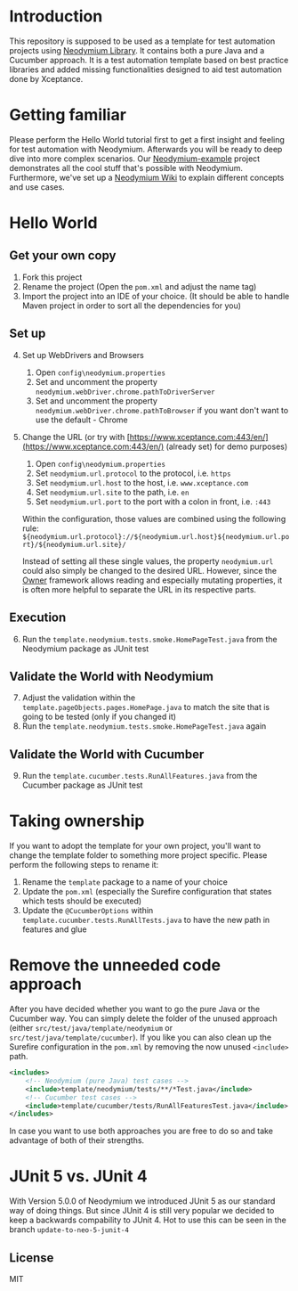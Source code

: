 # Introduction
This repository is supposed to be used as a template for test automation projects using [Neodymium Library](https://github.com/Xceptance/neodymium-library). It contains both a pure Java and a Cucumber approach. It is a test automation template based on best practice libraries and added missing functionalities designed to aid test automation done by Xceptance.

# Getting familiar
Please perform the Hello World tutorial first to get a first insight and feeling for test automation with Neodymium.
Afterwards you will be ready to deep dive into more complex scenarios. 
Our [Neodymium-example](https://github.com/Xceptance/neodymium-example) project demonstrates all the cool stuff that's possible with Neodymium.
Furthermore, we've set up a [Neodymium Wiki](https://github.com/Xceptance/neodymium-library/wiki) to explain different concepts and use cases. 

# Hello World
## Get your own copy
1. Fork this project
2. Rename the project (Open the `pom.xml` and adjust the name tag)
3. Import the project into an IDE of your choice. (It should be able to handle Maven project in order to sort all the dependencies for you)

## Set up
4. Set up WebDrivers and Browsers
   1. Open `config\neodymium.properties`
   2. Set and uncomment the property `neodymium.webDriver.chrome.pathToDriverServer`
   3. Set and uncomment the property `neodymium.webDriver.chrome.pathToBrowser` if you want don't want to use the default - Chrome
5. Change the URL (or try with [https://www.xceptance.com:443/en/](https://www.xceptance.com:443/en/) (already set) for demo purposes)
   1. Open `config\neodymium.properties`
   2. Set `neodymium.url.protocol` to the protocol, i.e. `https`
   3. Set `neodymium.url.host` to the host, i.e. `www.xceptance.com`
   4. Set `neodymium.url.site` to the path, i.e. `en`
   5. Set `neodymium.url.port` to the port with a colon in front, i.e. `:443`
   
   Within the configuration, those values are combined using the following rule: `${neodymium.url.protocol}://${neodymium.url.host}${neodymium.url.port}/${neodymium.url.site}/`
   
   Instead of setting all these single values, the property `neodymium.url` could also simply be changed to the desired URL. However, since the [Owner](http://owner.aeonbits.org/) framework allows reading and especially mutating properties, it is often more helpful to separate the URL in its respective parts.


## Execution
6. Run the `template.neodymium.tests.smoke.HomePageTest.java` from the Neodymium package as JUnit test

## Validate the World with Neodymium 
7. Adjust the validation within the `template.pageObjects.pages.HomePage.java` to match the site that is going to be tested (only if you changed it)
8. Run the `template.neodymium.tests.smoke.HomePageTest.java` again

## Validate the World with Cucumber
9. Run the `template.cucumber.tests.RunAllFeatures.java` from the Cucumber package as JUnit test

# Taking ownership 
If you want to adopt the template for your own project, you'll want to change the template folder to something more project specific.
Please perform the following steps to rename it:
1. Rename the `template` package to a name of your choice
2. Update the `pom.xml` (especially the Surefire configuration that states which tests should be executed)
3. Update the `@CucumberOptions` within `template.cucumber.tests.RunAllTests.java` to have the new path in features and glue

# Remove the unneeded code approach
After you have decided whether you want to go the pure Java or the Cucumber way. You can simply delete the folder of the unused approach (either `src/test/java/template/neodymium` or `src/test/java/template/cucumber`).
If you like you can also clean up the Surefire configuration in the `pom.xml` by removing the now unused `<include>` path.

```XML
<includes>
    <!-- Neodymium (pure Java) test cases -->
    <include>template/neodymium/tests/**/*Test.java</include>
    <!-- Cucumber test cases -->
    <include>template/cucumber/tests/RunAllFeaturesTest.java</include>
</includes>
```

In case you want to use both approaches you are free to do so and take advantage of both of their strengths.

# JUnit 5 vs. JUnit 4
With Version 5.0.0 of Neodymium we introduced JUnit 5 as our standard way of doing things. But since JUnit 4 is still very popular we decided to keep a backwards compability to JUnit 4. Hot to use this can be seen in the branch `update-to-neo-5-junit-4`



## License
MIT
